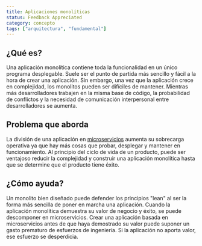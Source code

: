```yaml
---
title: Aplicaciones monolíticas
status: Feedback Appreciated
category: concepto
tags: ["arquitectura", "fundamental"]
---
```


## ¿Qué es?

Una aplicación monolítica contiene toda la funcionalidad en un único programa desplegable. Suele ser el punto de partida más sencillo y fácil a la hora de crear una aplicación. Sin embargo, una vez que la aplicación crece en complejidad, los monolitos pueden ser difíciles de mantener. Mientras más desarrolladores trabajen en la misma base de código, 
la probabilidad de conflictos y la necesidad de comunicación interpersonal entre desarrolladores se aumenta.

## Problema que aborda

La división de una aplicación en [microservicios](/microservices/) aumenta su sobrecarga operativa ya que hay más cosas que probar, desplegar y mantener en funcionamiento. Al principio del ciclo de vida de un producto, puede ser ventajoso reducir la complejidad y construir una aplicación monolítica hasta que se determine que el producto tiene éxito.

## ¿Cómo ayuda?

Un monolito bien diseñado puede defender los principios "lean" al ser la forma más sencilla de poner en marcha una aplicación. Cuando la aplicación monolítica demuestra su valor de negocio y éxito, se puede descomponer en microservicios. Crear una aplicación basada en microservicios antes de que haya demostrado su valor puede suponer un gasto prematuro de esfuerzos de ingeniería. Si la aplicación no aporta valor, ese esfuerzo se desperdicia.
